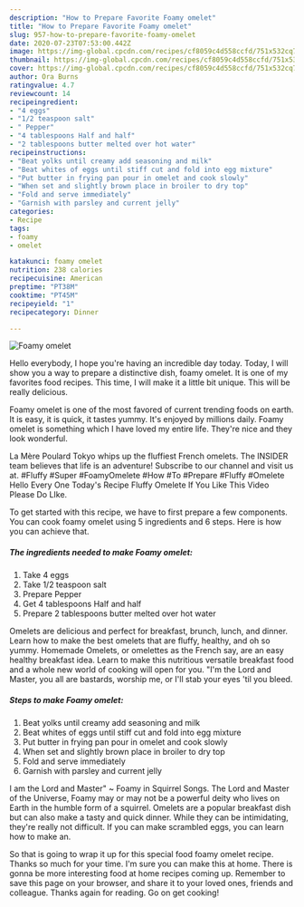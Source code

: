 ```yaml
---
description: "How to Prepare Favorite Foamy omelet"
title: "How to Prepare Favorite Foamy omelet"
slug: 957-how-to-prepare-favorite-foamy-omelet
date: 2020-07-23T07:53:00.442Z
image: https://img-global.cpcdn.com/recipes/cf8059c4d558ccfd/751x532cq70/foamy-omelet-recipe-main-photo.jpg
thumbnail: https://img-global.cpcdn.com/recipes/cf8059c4d558ccfd/751x532cq70/foamy-omelet-recipe-main-photo.jpg
cover: https://img-global.cpcdn.com/recipes/cf8059c4d558ccfd/751x532cq70/foamy-omelet-recipe-main-photo.jpg
author: Ora Burns
ratingvalue: 4.7
reviewcount: 14
recipeingredient:
- "4 eggs"
- "1/2 teaspoon salt"
- " Pepper"
- "4 tablespoons Half and half"
- "2 tablespoons butter melted over hot water"
recipeinstructions:
- "Beat yolks until creamy add seasoning and milk"
- "Beat whites of eggs until stiff cut and fold into egg mixture"
- "Put butter in frying pan pour in omelet and cook slowly"
- "When set and slightly brown place in broiler to dry top"
- "Fold and serve immediately"
- "Garnish with parsley and current jelly"
categories:
- Recipe
tags:
- foamy
- omelet

katakunci: foamy omelet 
nutrition: 238 calories
recipecuisine: American
preptime: "PT38M"
cooktime: "PT45M"
recipeyield: "1"
recipecategory: Dinner

---
```



![Foamy omelet](https://img-global.cpcdn.com/recipes/cf8059c4d558ccfd/751x532cq70/foamy-omelet-recipe-main-photo.jpg)

Hello everybody, I hope you're having an incredible day today. Today, I will show you a way to prepare a distinctive dish, foamy omelet. It is one of my favorites food recipes. This time, I will make it a little bit unique. This will be really delicious.

Foamy omelet is one of the most favored of current trending foods on earth. It is easy, it is quick, it tastes yummy. It's enjoyed by millions daily. Foamy omelet is something which I have loved my entire life. They're nice and they look wonderful.

La Mère Poulard Tokyo whips up the fluffiest French omelets. The INSIDER team believes that life is an adventure! Subscribe to our channel and visit us at. #Fluffy #Super #FoamyOmelete #How #To #Prepare #Fluffy #Omelete Hello Every One Today&#39;s Recipe Fluffy Omelete If You Like This Video Please Do LIke.


To get started with this recipe, we have to first prepare a few components. You can cook foamy omelet using 5 ingredients and 6 steps. Here is how you can achieve that.

<!--inarticleads1-->

##### The ingredients needed to make Foamy omelet:

1. Take 4 eggs
1. Take 1/2 teaspoon salt
1. Prepare  Pepper
1. Get 4 tablespoons Half and half
1. Prepare 2 tablespoons butter melted over hot water


Omelets are delicious and perfect for breakfast, brunch, lunch, and dinner. Learn how to make the best omelets that are fluffy, healthy, and oh so yummy. Homemade Omelets, or omelettes as the French say, are an easy healthy breakfast idea. Learn to make this nutritious versatile breakfast food and a whole new world of cooking will open for you. &#34;I&#39;m the Lord and Master, you all are bastards, worship me, or I&#39;ll stab your eyes &#39;til you bleed. 

<!--inarticleads2-->

##### Steps to make Foamy omelet:

1. Beat yolks until creamy add seasoning and milk
1. Beat whites of eggs until stiff cut and fold into egg mixture
1. Put butter in frying pan pour in omelet and cook slowly
1. When set and slightly brown place in broiler to dry top
1. Fold and serve immediately
1. Garnish with parsley and current jelly


I am the Lord and Master&#34; ~ Foamy in Squirrel Songs. The Lord and Master of the Universe, Foamy may or may not be a powerful deity who lives on Earth in the humble form of a squirrel. Omelets are a popular breakfast dish but can also make a tasty and quick dinner. While they can be intimidating, they&#39;re really not difficult. If you can make scrambled eggs, you can learn how to make an. 

So that is going to wrap it up for this special food foamy omelet recipe. Thanks so much for your time. I'm sure you can make this at home. There is gonna be more interesting food at home recipes coming up. Remember to save this page on your browser, and share it to your loved ones, friends and colleague. Thanks again for reading. Go on get cooking!
